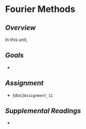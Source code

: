 # __Fourier Methods__

## *Overview*
In this unit, 

## *Goals*
* 

## *Assignment*
* {doc}`Assignment_11`

## *Supplemental Readings*
* 